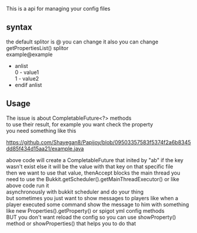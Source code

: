 This is a api for managing your config files
## syntax
the default splitor is @ you can change it 
also you can change getPropertiesList() splitor
<br>
example@example
<br>
* anlist<br>
0 - value1<br>
1 - value2<br>
* endif anlist

## Usage
The issue is about CompletableFuture<?> methods<br>
to use their result, for example you want check the property<br>
you need something like this<br>

https://github.com/Shayegan8/Papijoy/blob/09503357583f5374f2a6b8345dd85f434d15aa21/example.java

above code will create a CompletableFuture<String> that inited by "ab" if the key wasn't exist else it will be the value with that key on that specific file<br>
then we want to use that value, thenAccept blocks the main thread you need to use the Bukkit.getScheduler().getMainThreadExecutor() or like above code run it<br>
asynchronously with bukkit scheduler and do your thing<br>
but sometimes you just want to show messages to players like when a player executed some command show the message to him with something like new Properties().getProperty() or spigot yml config methods<br>
BUT you don't want reload the config so you can use showProperty() method or showProperties() that helps you to do that
